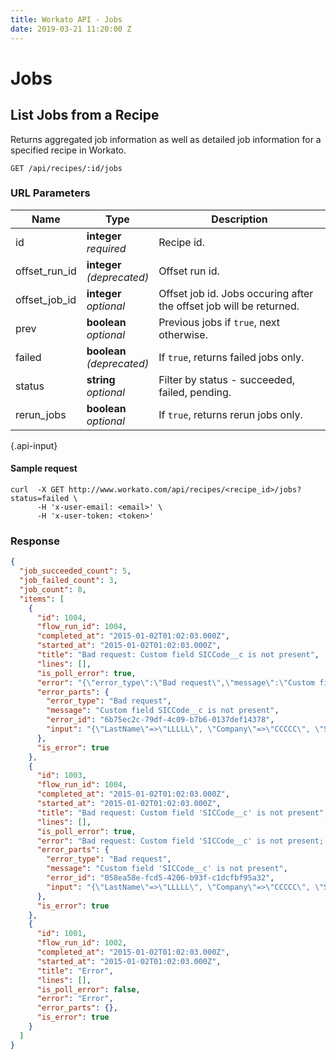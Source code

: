 ```yaml
---
title: Workato API - Jobs
date: 2019-03-21 11:20:00 Z
---
```


# Jobs

## List Jobs from a Recipe

Returns aggregated job information as well as detailed job information for a specified recipe in Workato.

```
GET /api/recipes/:id/jobs
```

### URL Parameters

| Name | Type | Description |
|------|------|-------------|
| id   | **integer**<br>_required_ | Recipe id. |
| offset_run_id | **integer**<br>_(deprecated)_ | Offset run id. |
| offset_job_id | **integer**<br>_optional_ | Offset job id. Jobs occuring after the offset job will be returned. |
| prev | **boolean**<br>_optional_ | Previous jobs if `true`, next otherwise. |
| failed | **boolean**<br>_(deprecated)_ | If `true`, returns failed jobs only. |
| status | **string**<br>_optional_ | Filter by status - succeeded, failed, pending. |
| rerun_jobs | **boolean**<br>_optional_ | If `true`, returns rerun jobs only. |
{.api-input}

#### Sample request

```shell
curl  -X GET http://www.workato.com/api/recipes/<recipe_id>/jobs?status=failed \
      -H 'x-user-email: <email>' \
      -H 'x-user-token: <token>'
```

### Response

```json
{
  "job_succeeded_count": 5,
  "job_failed_count": 3,
  "job_count": 8,
  "items": [
    {
      "id": 1004,
      "flow_run_id": 1004,
      "completed_at": "2015-01-02T01:02:03.000Z",
      "started_at": "2015-01-02T01:02:03.000Z",
      "title": "Bad request: Custom field SICCode__c is not present",
      "lines": [],
      "is_poll_error": true,
      "error": "{\"error_type\":\"Bad request\",\"message\":\"Custom field SICCode__c is not present\",\"error_id\":\"6b75ec2c-79df-4c09-b7b6-0137def14378\",\"input\":\"{\\\"LastName\\\"=\\u003e\\\"LLLLL\\\", \\\"Company\\\"=\\u003e\\\"CCCCC\\\", \\\"Status\\\"=\\u003e\\\"Open - Not Contacted\\\", \\\"SICCode__c\\\"=\\u003e\\\"CODE2\\\"}\"}",
      "error_parts": {
        "error_type": "Bad request",
        "message": "Custom field SICCode__c is not present",
        "error_id": "6b75ec2c-79df-4c09-b7b6-0137def14378",
        "input": "{\"LastName\"=>\"LLLLL\", \"Company\"=>\"CCCCC\", \"Status\"=>\"Open - Not Contacted\", \"SICCode__c\"=>\"CODE2\"}"
      },
      "is_error": true
    },
    {
      "id": 1003,
      "flow_run_id": 1004,
      "completed_at": "2015-01-02T01:02:03.000Z",
      "started_at": "2015-01-02T01:02:03.000Z",
      "title": "Bad request: Custom field 'SICCode__c' is not present",
      "lines": [],
      "is_poll_error": true,
      "error": "Bad request: Custom field 'SICCode__c' is not present; Error ID 058ea58e-fcd5-4206-b93f-c1dcfbf95a32; input: {\"LastName\"=>\"LLLLL\", \"Company\"=>\"CCCCC\", \"Status\"=>\"Open - Not Contacted\", \"SICCode__c\"=>\"CODE1\"}",
      "error_parts": {
        "error_type": "Bad request",
        "message": "Custom field 'SICCode__c' is not present",
        "error_id": "058ea58e-fcd5-4206-b93f-c1dcfbf95a32",
        "input": "{\"LastName\"=>\"LLLLL\", \"Company\"=>\"CCCCC\", \"Status\"=>\"Open - Not Contacted\", \"SICCode__c\"=>\"CODE1\"}"
      },
      "is_error": true
    },
    {
      "id": 1001,
      "flow_run_id": 1002,
      "completed_at": "2015-01-02T01:02:03.000Z",
      "started_at": "2015-01-02T01:02:03.000Z",
      "title": "Error",
      "lines": [],
      "is_poll_error": false,
      "error": "Error",
      "error_parts": {},
      "is_error": true
    }
  ]
}
```
